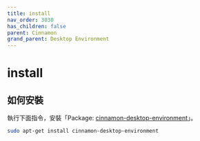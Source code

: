 ```yaml
---
title: install
nav_order: 3030
has_children: false
parent: Cinnamon
grand_parent: Desktop Environment
---
```



# install

## 如何安裝

執行下面指令，安裝「Package: [cinnamon-desktop-environment](https://packages.ubuntu.com/jammy/cinnamon-desktop-environment)」。

``` sh
sudo apt-get install cinnamon-desktop-environment
```
